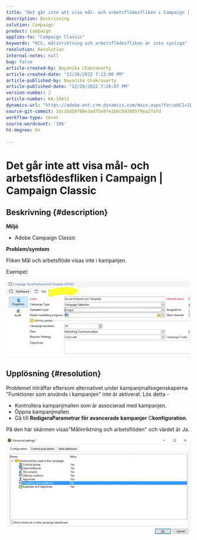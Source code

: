 ```yaml
---
title: "Det går inte att visa mål- och arbetsflödesfliken i Campaign | Campaign Classic"
description: Beskrivning
solution: Campaign
product: Campaign
applies-to: "Campaign Classic"
keywords: "KCS, målinriktning och arbetsflödesfliken är inte synliga"
resolution: Resolution
internal-notes: null
bug: false
article-created-by: Nayanika Chakravarty
article-created-date: "12/26/2022 7:12:00 PM"
article-published-by: Nayanika Chakravarty
article-published-date: "12/26/2022 7:26:07 PM"
version-number: 2
article-number: KA-19411
dynamics-url: "https://adobe-ent.crm.dynamics.com/main.aspx?forceUCI=1&pagetype=entityrecord&etn=knowledgearticle&id=fbde4e26-5185-ed11-81ac-6045bd006b4b"
source-git-commit: 3dc2bd50f08e3ad75e07e180c592885f9ea27afd
workflow-type: tm+mt
source-wordcount: '106'
ht-degree: 6%

---
```


# Det går inte att visa mål- och arbetsflödesfliken i Campaign | Campaign Classic

## Beskrivning {#description}


<b>Miljö</b>

- Adobe Campaign Classic

<b>Problem/symtom</b>

Fliken Mål och arbetsflöde visas inte i kampanjen.

Exempel:
<br><br>![](assets/___fcde4e26-5185-ed11-81ac-6045bd006b4b___.png)<br>

## Upplösning {#resolution}


Problemet inträffar eftersom alternativet under kampanjmallsegenskaperna &quot;Funktioner som används i kampanjen&quot; inte är aktiverat. Lös detta -

- Kontrollera kampanjmallen som är associerad med kampanjen.
- Öppna kampanjmallen.
- Gå till <b>Redigera</b><b>Parametrar för avancerade kampanjer</b>  C<b>konfiguration</b>.


På den här skärmen visas&quot;Målinriktning och arbetsflöden&quot; och värdet är Ja.

![](assets/f184a935-4ace-ec11-a7b5-00224809c196.png)
